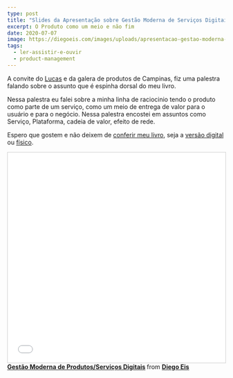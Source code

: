 ```yaml
---
type: post
title: "Slides da Apresentação sobre Gestão Moderna de Serviços Digitais"
excerpt: O Produto como um meio e não fim
date: 2020-07-07
image: https://diegoeis.com/images/uploads/apresentacao-gestao-moderna-produto.jpg
tags:
  - ler-assistir-e-ouvir
  - product-management
---
```


A convite do [Lucas](https://www.linkedin.com/in/lucasprimo-llpp) e da galera de produtos de Campinas, fiz uma palestra falando sobre o assunto que é espinha dorsal do meu livro.

Nessa palestra eu falei sobre a minha linha de raciocinio tendo o produto como parte de um serviço, como um meio de entrega de valor para o usuário e para o negócio. Nessa palestra encostei em assuntos como Serviço, Plataforma, cadeia de valor, efeito de rede.

Espero que gostem e não deixem de [conferir meu livro](https://gestaomodernaprodutosdigitais.com), seja a [versão digital](https://www.amazon.com.br/Gestão-Moderna-Produtos-Digitais-entregar-ebook/dp/B087F4FJSY/ref=sr_1_1) ou [físico](https://clubedeautores.com.br/livro/gestao-moderna-produtos-digitais).

<iframe src="//www.slideshare.net/slideshow/embed_code/key/3qN66MUZi7tvLC" width="595" height="485" scrolling="no" style="border:1px solid #CCC; border-width:1px; margin-bottom:5px; max-width: 100%; margin: 0 auto" allowfullscreen> </iframe> <div style="margin-bottom:5px"> <strong> <a href="//www.slideshare.net/diegoeis/gesto-moderna-de-produtosservios-digitais" title="Gestão Moderna de Produtos/Serviços Digitais" target="_blank">Gestão Moderna de Produtos/Serviços Digitais</a> </strong> from <strong><a href="https://www.slideshare.net/diegoeis" target="_blank">Diego Eis</a></strong> </div>